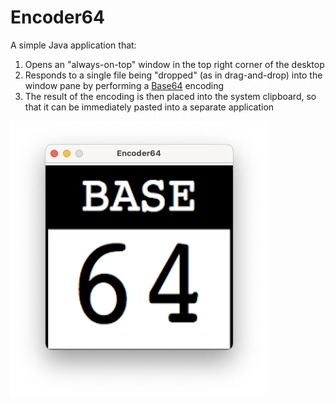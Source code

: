 # Encoder64
A simple Java application that:

1. Opens an "always-on-top" window in the top right corner of the desktop
2. Responds to a single file being "dropped" (as in drag-and-drop) into the window pane by performing a [Base64](https://en.wikipedia.org/wiki/Base64) encoding
3. The result of the encoding is then placed into the system clipboard, so that it can be immediately pasted into a separate application

![Encoder64 on macOS](images/encoder64-on-macOS.png)
